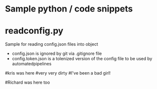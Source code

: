# Sample python / code snippets


# readconfig.py
Sample for reading config.json files into object
- config.json is ignored by git via .gitignore file
- config.token.json is a tolenized version of the config file to be used by automatedpipelines

#kris was here
#very very dirty
#I've been a bad girl!

#Richard was here too
